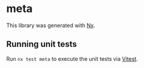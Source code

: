 # meta

This library was generated with [Nx](https://nx.dev).

## Running unit tests

Run `nx test meta` to execute the unit tests via [Vitest](https://vitest.dev/).
